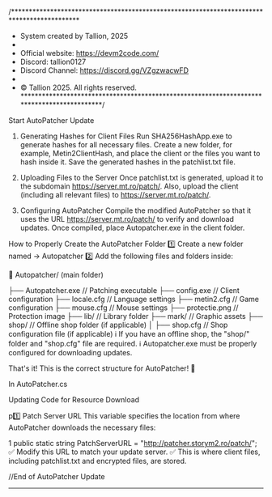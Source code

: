 /*******************************************************************************************
 * System created by Tallion, 2025
 * 
 * Official website: https://devm2code.com/
 * Discord: tallion0127
 * Discord Channel: https://discord.gg/VZgzwacwFD
 * 
 * © Tallion 2025. All rights reserved.
 *******************************************************************************************/

Start AutoPatcher Update


1. Generating Hashes for Client Files
Run SHA256HashApp.exe to generate hashes for all necessary files.
Create a new folder, for example, Metin2ClientHash, and place the client or the files you want to hash inside it.
Save the generated hashes in the patchlist.txt file.

2. Uploading Files to the Server
Once patchlist.txt is generated, upload it to the subdomain https://server.mt.ro/patch/.
Also, upload the client (including all relevant files) to https://server.mt.ro/patch/.

3. Configuring AutoPatcher
Compile the modified AutoPatcher so that it uses the URL https://server.mt.ro/patch/ to verify and download updates.
Once compiled, place Autopatcher.exe in the client folder.


How to Properly Create the AutoPatcher Folder
1️⃣ Create a new folder named → Autopatcher
2️⃣ Add the following files and folders inside:

📂 Autopatcher/ (main folder)

├── Autopatcher.exe       // Patching executable
├── config.exe            // Client configuration
├── locale.cfg            // Language settings
├── metin2.cfg            // Game configuration
├── mouse.cfg             // Mouse settings
├── protectie.png         // Protection image
├── lib/                  // Library folder
├── mark/                 // Graphic assets
├── shop/                 // Offline shop folder (if applicable)
│   ├── shop.cfg          // Shop configuration file (if applicable)
ℹ️ If you have an offline shop, the "shop/" folder and "shop.cfg" file are required.
ℹ️ Autopatcher.exe must be properly configured for downloading updates.

That's it! This is the correct structure for AutoPatcher! 🚀


In AutoPatcher.cs

Updating Code for Resource Download


p1️⃣ Patch Server URL
This variable specifies the location from where AutoPatcher downloads the necessary files:

1
public static string PatchServerURL = "http://patcher.storym2.ro/patch/";
✅ Modify this URL to match your update server.
✅ This is where client files, including patchlist.txt and encrypted files, are stored.

//End of AutoPatcher Update

********************************************************************************************

